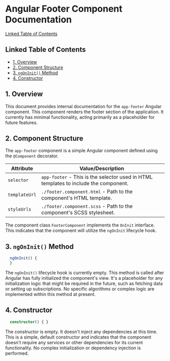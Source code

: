 # Angular Footer Component Documentation

[Linked Table of Contents](#linked-table-of-contents)

## Linked Table of Contents

* [1. Overview](#1-overview)
* [2. Component Structure](#2-component-structure)
* [3. `ngOnInit()` Method](#3-ngoninit-method)
* [4. Constructor](#4-constructor)


## 1. Overview

This document provides internal documentation for the `app-footer` Angular component. This component renders the footer section of the application.  It currently has minimal functionality, acting primarily as a placeholder for future features.


## 2. Component Structure

The `app-footer` component is a simple Angular component defined using the `@Component` decorator.

| Attribute       | Value/Description                                         |
|-----------------|-------------------------------------------------------------|
| `selector`      | `app-footer` - This is the selector used in HTML templates to include the component. |
| `templateUrl`   | `./footer.component.html` -  Path to the component's HTML template.     |
| `styleUrls`     | `./footer.component.scss` - Path to the component's SCSS stylesheet. |


The component class `FooterComponent` implements the `OnInit` interface. This indicates that the component will utilize the `ngOnInit` lifecycle hook.


## 3. `ngOnInit()` Method

```typescript
  ngOnInit() {
  }
```

The `ngOnInit()` lifecycle hook is currently empty.  This method is called after Angular has fully initialized the component's view.  It's a placeholder for any initialization logic that might be required in the future, such as fetching data or setting up subscriptions.  No specific algorithms or complex logic are implemented within this method at present.


## 4. Constructor

```typescript
  constructor() { }
```

The constructor is empty.  It doesn't inject any dependencies at this time.  This is a simple, default constructor and indicates that the component doesn't require any services or other dependencies for its current functionality.  No complex initialization or dependency injection is performed.

